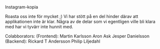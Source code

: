 Instagram-kopia

Roasta oss inte för mycket ;)
Vi har stött på en del hinder därav att applikationen inte är klar. Några av de delar som vi egentligen ville bli klara med har vi tyvärr inte hunnit med.

Colabborators: 
               (Frontend):
               Martin Karlsson
               Aron Ask
               Jesper Danielsson
               (Backend):
               Rickard T Andersson
               Philip Liljedahl
